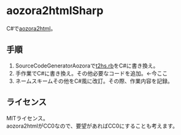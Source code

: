 # aozora2htmlSharp
C#で[aozora2html](https://github.com/aozorahack/aozora2html)。

## 手順
1. SourceCodeGeneratorAozoraで[t2hs.rb](https://github.com/aozorahack/aozora2html/blob/master/lib/t2hs.rb)をC#に書き換え。
2. 手作業でC#に書き換え。その他必要なコードを追加。←今ここ
3. ネームスキームその他をC#風に改訂。その際、作業内容を記録。

## ライセンス
MITライセンス。  
aozora2htmlがCC0なので、要望があればCC0にすることも考えます。

